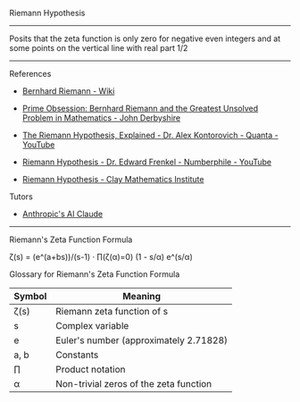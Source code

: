 Riemann Hypothesis
- - - -
Posits that the zeta function is only zero for negative even integers and at some points on the vertical line with real part 1/2
- - - -

References

* [Bernhard Riemann - Wiki](https://en.wikipedia.org/wiki/Bernhard_Riemann)

* [Prime Obsession: Bernhard Riemann and the Greatest Unsolved Problem in Mathematics - John Derbyshire](https://www.goodreads.com/book/show/218392.Prime_Obsession)

* [The Riemann Hypothesis, Explained - Dr. Alex Kontorovich - Quanta - YouTube](https://youtu.be/zlm1aajH6gY?si=qWrzLEK5SmoNeMjo)

* [Riemann Hypothesis - Dr. Edward Frenkel - Numberphile - YouTube](https://youtu.be/d6c6uIyieoo?si=gcDPAMUE7LsEy7O2)

* [Riemann Hypothesis - Clay Mathematics Institute](https://www.claymath.org/millennium/riemann-hypothesis/)

Tutors

* [Anthropic's AI Claude](https://claude.ai/login)

- - - -

Riemann's Zeta Function Formula

ζ(s) = (e^(a+bs))/(s-1) · ∏(ζ(α)=0) (1 - s/α) e^(s/α)

Glossary for Riemann's Zeta Function Formula

| Symbol | Meaning |
|--------|---------|
| ζ(s)   | Riemann zeta function of s |
| s      | Complex variable |
| e      | Euler's number (approximately 2.71828) |
| a, b   | Constants |
| ∏      | Product notation |
| α      | Non-trivial zeros of the zeta function |

